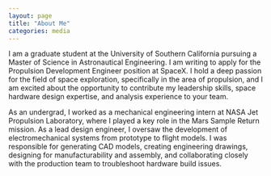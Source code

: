```yaml
---
layout: page
title: "About Me"
categories: media
---
```


I am a graduate student at the University of Southern California pursuing a Master of Science in Astronautical Engineering. I am writing to apply for the Propulsion Development Engineer position at SpaceX. I hold a deep passion for the field of space exploration, specifically in the area of propulsion, and I am excited about the opportunity to contribute my leadership skills, space hardware design expertise, and analysis experience to your team. 


As an undergrad, I worked as a mechanical engineering intern at NASA Jet Propulsion Laboratory, where I played a key role in the Mars Sample Return mission. As a lead design engineer, I oversaw the development of electromechanical systems from prototype to flight models. I was responsible for generating CAD models, creating engineering drawings, designing for manufacturability and assembly, and collaborating closely with the production team to troubleshoot hardware build issues.
